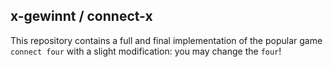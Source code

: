 x-gewinnt / connect-x
----------------------
This repository contains a full and final implementation of the popular game `connect four` with a slight modification:
you may change the `four`! 
